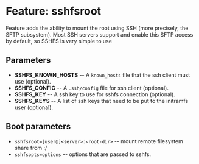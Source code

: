 # Feature: sshfsroot

Feature adds the ability to mount the root using SSH (more precisely, the SFTP
subsystem). Most SSH servers support and enable this SFTP access by default, so
SSHFS is very simple to use

## Parameters

- **SSHFS_KNOWN_HOSTS** -- A `known_hosts` file that the ssh client must use (optional).
- **SSHFS_CONFIG** -- A `.ssh/config` file for ssh client (optional).
- **SSHFS_KEY** -- A ssh key to use for sshfs connection (optional).
- **SSHFS_KEYS** -- A list of ssh keys that need to be put to the initramfs user (optional).

## Boot parameters

- `sshfsroot=[user@]<server>:<root-dir>` -- mount remote filesystem share from <server>:/<root-dir>
- `sshfsopts=options` -- options that are passed to sshfs.
